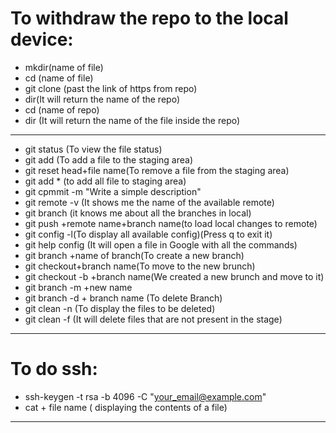 # To withdraw the repo to the local device:
  - mkdir(name of file)
  - cd (name of file)
  - git clone (past the link of https from repo)
  - dir(It will return the name of the repo)
  - cd (name of repo)
  - dir (It will return the name of the file inside the repo)
*********************
- git status (To view the file status)
- git add (To add a file to the staging area)
- git reset head+file name(To remove a file from the staging area)
- git add * (to add all file to staging area)
- git cpmmit -m "Write a simple description"
- git remote -v (It shows me the name of the available remote)
- git branch (it knows me about all the branches in local)
- git push +remote name+branch name(to load local changes to remote)
- git config -l(To display all available config)(Press q to exit it)
- git help config (It will open a file in Google with all the commands)
- git branch +name of branch(To create a new branch)
- git checkout+branch name(To move to the new brunch)
- git checkout -b +branch name(We created a new brunch and move to it)
- git branch -m +new name
- git branch -d + branch name (To delete Branch)
- git clean -n (To display the files to be deleted)
- git clean -f (It will delete files that are not present in the stage) 

********************
# To do ssh:
  - ssh-keygen -t rsa -b 4096 -C "your_email@example.com"
  - cat + file name ( displaying the contents of a file)
********************
